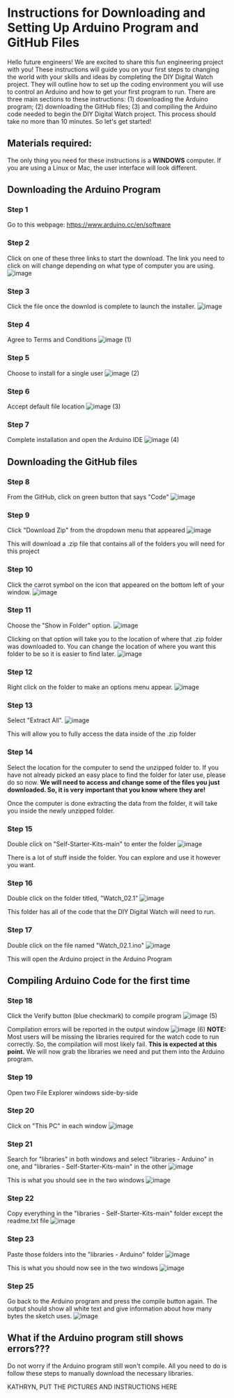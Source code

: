 # Instructions for Downloading and Setting Up Arduino Program and GitHub Files
Hello future engineers! We are excited to share this fun engineering project with you! These instructions will guide you on your first steps to changing the world with your skills and ideas by completing the DIY Digital Watch project. They will outline how to set up the coding environment you will use to control an Arduino and how to get your first program to run. There are three main sections to these instructions: (1) downloading the Arduino program; (2) downloading the GitHub files; (3) and compiling the Arduino code needed to begin the DIY Digital Watch project. This process should take no more than 10 minutes. So let's get started!

## Materials required:
The only thing you need for these instructions is a **WINDOWS** computer. If you are using a Linux or Mac, the user interface will look different.

## Downloading the Arduino Program

### Step 1
Go to this webpage: https://www.arduino.cc/en/software

### Step 2
Click on one of these three links to start the download. The link you need to click on will change depending on what type of computer you are using. 
![image](https://user-images.githubusercontent.com/63425135/226770371-410e9a71-cb2c-4d7d-b8db-c7cd933b3cf7.png)

### Step 3
Click the file once the downlod is complete to launch the installer.
![image](https://user-images.githubusercontent.com/63425135/226972112-4df4d514-8eda-491d-acc9-79fe1b5cd220.png)

### Step 4
Agree to Terms and Conditions 
![image (1)](https://user-images.githubusercontent.com/97060692/226774761-e1a90981-11a1-4aac-84a5-a397f853eb19.png)

### Step 5
Choose to install for a single user
![image (2)](https://user-images.githubusercontent.com/97060692/226774866-7d62e2af-11a7-437d-9fb7-413606e08a0c.png)

### Step 6
Accept default file location
![image (3)](https://user-images.githubusercontent.com/97060692/226774965-4bf02f7d-7762-420f-83b5-cb4786660af1.png)

### Step 7
Complete installation and open the Arduino IDE
![image (4)](https://user-images.githubusercontent.com/97060692/226775143-bd63b124-2bf6-4072-9f55-3f3eba4c0e50.png)


## Downloading the GitHub files

### Step 8
From the GitHub, click on green button that says "Code"
![image](https://user-images.githubusercontent.com/63425135/226771511-e568b523-3d27-42c8-b512-804fc9b7fee8.png)

### Step 9
Click "Download Zip" from the dropdown menu that appeared
![image](https://user-images.githubusercontent.com/63425135/226771765-abfcf85e-16ef-4540-87b2-27067f0453cb.png)

This will download a .zip file that contains all of the folders you will need for this project

### Step 10
Click the carrot symbol on the icon that appeared on the bottom left of your window.
![image](https://user-images.githubusercontent.com/63425135/226771989-ae3a51ec-529b-442b-af1e-81303c110482.png)

### Step 11
Choose the "Show in Folder" option.
![image](https://user-images.githubusercontent.com/63425135/226772040-52b03f58-548c-4bb5-a41e-e768be659d3e.png)

Clicking on that option will take you to the location of where that .zip folder was downloaded to. You can change the location of where you want this folder to be so it is easier to find later.
![image](https://user-images.githubusercontent.com/63425135/226773381-eeb3bc1d-a67d-49cc-bb3c-6f86ddce9e83.png)

### Step 12
Right click on the folder to make an options menu appear.
![image](https://user-images.githubusercontent.com/63425135/226772311-7fce53dc-5bc2-450c-b52a-d0e4db331b89.png)

### Step 13
Select "Extract All".
![image](https://user-images.githubusercontent.com/63425135/226772425-2f1e9532-07bd-4a5d-8438-c006897b0cc7.png)

This will allow you to fully access the data inside of the .zip folder

### Step 14
Select the location for the computer to send the unzipped folder to.
If you have not already picked an easy place to find the folder for later use, please do so now. **We will need to access and change some of the files you just downloaded. So, it is very important that you know where they are!**

Once the computer is done extracting the data from the folder, it will take you inside the newly unzipped folder.

### Step 15
Double click on "Self-Starter-Kits-main" to enter the folder
![image](https://user-images.githubusercontent.com/63425135/226772847-c318fcc4-3718-4497-85bd-0704b9bd929e.png)

There is a lot of stuff inside the folder. You can explore and use it however you want.

### Step 16
Double click on the folder titled, "Watch_02.1"
![image](https://user-images.githubusercontent.com/63425135/226773092-0b2b55e0-8ddb-4c9f-9dcc-61c9e03cfbec.png)

This folder has all of the code that the DIY Digital Watch will need to run.

### Step 17
Double click on the file named "Watch_02.1.ino"
![image](https://user-images.githubusercontent.com/63425135/226773203-bd785b97-69db-4794-aa57-bc6bd58d8a77.png)

This will open the Arduino project in the Arduino Program


## Compiling Arduino Code for the first time

### Step 18
Click the Verify button (blue checkmark) to compile program
![image (5)](https://user-images.githubusercontent.com/97060692/226983691-987cdcde-3dc5-4bd3-ab11-c875d8c46434.png)

Compilation errors will be reported in the output window
![image (6)](https://user-images.githubusercontent.com/97060692/226984462-8e9e4500-bdd5-471e-aec4-aa33e5c208ae.png)
**NOTE:** Most users will be missing the libraries required for the watch code to run correctly. So, the compilation will most likely fail. **This is expected at this point.** We will now grab the libraries we need and put them into the Arduino program.

### Step 19
Open two File Explorer windows side-by-side 

### Step 20
Click on "This PC" in each window
![image](https://user-images.githubusercontent.com/97060692/226994200-30a1c028-59f0-45dd-bf77-edd137de9f38.png)

### Step 21 
Search for "libraries" in both windows and select "libraries - Arduino" in one, and "libraries - Self-Starter-Kits-main" in the other
![image](https://user-images.githubusercontent.com/97060692/226994293-a6f99868-0cdf-4973-93e3-5c167539a3d9.png)

This is what you should see in the two windows
![image](https://user-images.githubusercontent.com/97060692/226996576-00003dab-dd80-449d-96a8-c08c140147dd.png)

### Step 22
Copy everything in the "libraries - Self-Starter-Kits-main" folder except the readme.txt file
![image](https://user-images.githubusercontent.com/97060692/226996631-ae66f923-edbc-4545-aff2-f39477de7567.png)

### Step 23
Paste those folders into the "libraries - Arduino" folder
![image](https://user-images.githubusercontent.com/97060692/226996691-b9582f36-b0ea-4824-9163-0b74be607565.png)

This is what you should now see in the two windows
![image](https://user-images.githubusercontent.com/97060692/226996795-01627129-c33d-4b5e-a5e3-557b7ca6e7b3.png)

### Step 25
Go back to the Arduino program and press the compile button again. The output should show all white text and give information about how many bytes the sketch uses.
![image](https://user-images.githubusercontent.com/97060692/226996853-33c220dd-5a86-4631-82b6-caee11035c03.png)


## What if the Arduino program still shows errors???

Do not worry if the Arduino program still won't compile. All you need to do is follow these steps to manually download the necessary libraries.

KATHRYN, PUT THE PICTURES AND INSTRUCTIONS HERE
